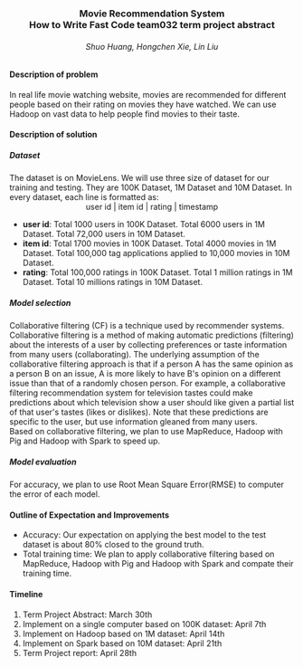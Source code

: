 ### <center>Movie Recommendation System</center><center>How to Write Fast Code team032 term project abstract</center>
###### <center>Shuo Huang, Hongchen Xie, Lin Liu</center>

#### Description of problem

<p style = "margin:0px" >In real life movie watching website, movies are recommended for different people based on their rating on movies they have watched. We can use Hadoop on vast data to help people find movies to their taste. </p>

#### Description of solution

##### Dataset

<p style = "margin:0px" >The dataset is on MovieLens. We will use three size of dataset for our training and testing. They are 100K Dataset, 1M Dataset and 10M Dataset. In every dataset, each line is formatted as: </p>

<p style = "margin:0px" ><center>user id | item id | rating | timestamp</center> </p>

- **user id**: Total 1000 users in 100K Dataset. Total 6000 users in 1M Dataset. Total 72,000 users in 10M Dataset.
- **item id**: Total 1700 movies in 100K Dataset. Total 4000 movies in 1M Dataset. Total 100,000 tag applications applied to 10,000 movies in 10M Dataset.
- **rating**: Total 100,000 ratings in 100K Dataset. Total 1 million ratings in 1M Dataset. Total 10 millions ratings in 10M Dataset.

##### Model selection

<p style = "margin:0px" >Collaborative filtering (CF) is a technique used by recommender systems. Collaborative filtering is a method of making automatic predictions (filtering) about the interests of a user by collecting preferences or taste information from many users (collaborating).
The underlying assumption of the collaborative filtering approach is that if a person A has the same opinion as a person B on an issue, A is more likely to have B's opinion on a different issue than that of a randomly chosen person. For example, a collaborative filtering recommendation system for television tastes could make predictions about which television show a user should like given a partial list of that user's tastes (likes or dislikes). Note that these predictions are specific to the user, but use information gleaned from many users.</p>

<p style = "margin:0px" >Based on collaborative filtering, we plan to use MapReduce, Hadoop with Pig and Hadoop with Spark to speed up.</p>

##### Model evaluation

For accuracy, we plan to use Root Mean Square Error(RMSE) to computer the error of each model.

#### Outline of Expectation and Improvements

- Accuracy: Our expectation on applying the best model to the test dataset is about 80% closed to the ground truth.
- Total training time: We plan to apply collaborative filtering based on MapReduce, Hadoop with Pig and Hadoop with Spark and compate their training time.

#### Timeline

1. Term Project Abstract: March 30th
2. Implement on a single computer based on 100K dataset: April 7th
3. Implement on Hadoop based on 1M dataset: April 14th
4. Implement on Spark based on 10M dataset: April 21th
5. Term Project report: April 28th


